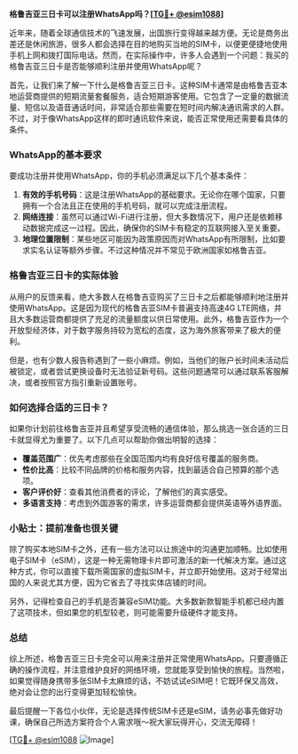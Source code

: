 **格鲁吉亚三日卡可以注册WhatsApp吗？[[TG💪+ @esim1088](https://t.me/s/esim1088)]**

近年来，随着全球通信技术的飞速发展，出国旅行变得越来越方便。无论是商务出差还是休闲旅游，很多人都会选择在目的地购买当地的SIM卡，以便更便捷地使用手机上网和拨打国际电话。然而，在实际操作中，许多人会遇到一个问题：我买的格鲁吉亚三日卡是否能够顺利注册并使用WhatsApp呢？

首先，让我们来了解一下什么是格鲁吉亚三日卡。这种SIM卡通常是由格鲁吉亚本地运营商提供的短期流量套餐服务，适合短期游客使用。它包含了一定量的数据流量、短信以及语音通话时间，非常适合那些需要在短时间内解决通讯需求的人群。不过，对于像WhatsApp这样的即时通讯软件来说，能否正常使用还需要看具体的条件。

### WhatsApp的基本要求

要成功注册并使用WhatsApp，你的手机必须满足以下几个基本条件：

1. **有效的手机号码**：这是注册WhatsApp的基础要求。无论你在哪个国家，只要拥有一个合法且正在使用的手机号码，就可以完成注册流程。
2. **网络连接**：虽然可以通过Wi-Fi进行注册，但大多数情况下，用户还是依赖移动数据完成这一过程。因此，确保你的SIM卡有稳定的互联网接入至关重要。
3. **地理位置限制**：某些地区可能因为政策原因而对WhatsApp有所限制，比如要求实名认证等额外步骤。不过这种情况并不常见于欧洲国家如格鲁吉亚。

### 格鲁吉亚三日卡的实际体验

从用户的反馈来看，绝大多数人在格鲁吉亚购买了三日卡之后都能够顺利地注册并使用WhatsApp。这是因为现代的格鲁吉亚SIM卡普遍支持高速4G LTE网络，并且大多数运营商都提供了充足的流量额度以供日常使用。此外，格鲁吉亚作为一个开放型经济体，对于数字服务持较为宽松的态度，这为海外旅客带来了极大的便利。

但是，也有少数人报告称遇到了一些小麻烦。例如，当他们的账户长时间未活动后被锁定，或者尝试更换设备时无法验证新号码。这些问题通常可以通过联系客服解决，或者按照官方指引重新设置账号。

### 如何选择合适的三日卡？

如果你计划前往格鲁吉亚并且希望享受流畅的通信体验，那么挑选一张合适的三日卡就显得尤为重要了。以下几点可以帮助你做出明智的选择：

- **覆盖范围广**：优先考虑那些在全国范围内均有良好信号覆盖的服务商。
- **性价比高**：比较不同品牌的价格和服务内容，找到最适合自己预算的那个选项。
- **客户评价好**：查看其他消费者的评论，了解他们的真实感受。
- **多语言支持**：考虑到外国游客的需求，许多运营商都会提供英语等外语界面。

### 小贴士：提前准备也很关键

除了购买本地SIM卡之外，还有一些方法可以让旅途中的沟通更加顺畅。比如使用电子SIM卡（eSIM），这是一种无需物理卡片即可激活的新一代解决方案。通过这种方式，你可以直接下载所需国家的虚拟SIM卡，并立即开始使用。这对于经常出国的人来说尤其方便，因为它省去了寻找实体店铺的时间。

另外，记得检查自己的手机是否兼容eSIM功能。大多数新款智能手机都已经内置了这项技术，但如果您的机型较老，则可能需要升级硬件才能支持。

### 总结

综上所述，格鲁吉亚三日卡完全可以用来注册并正常使用WhatsApp。只要遵循正确的操作流程，并注意维护良好的网络环境，您就能享受到愉快的旅程。当然啦，如果觉得随身携带多张SIM卡太麻烦的话，不妨试试eSIM吧！它既环保又高效，绝对会让您的出行变得更加轻松愉快。

最后提醒一下各位小伙伴，无论是选择传统SIM卡还是eSIM，请务必事先做好功课，确保自己所选方案符合个人需求哦～祝大家玩得开心，交流无障碍！

[[TG💪+ @esim1088](https://t.me/s/esim1088) ![Image](https://i.postimg.cc/4NQfJmqS/Snipaste-2025-05-13-00-14-12.png)]